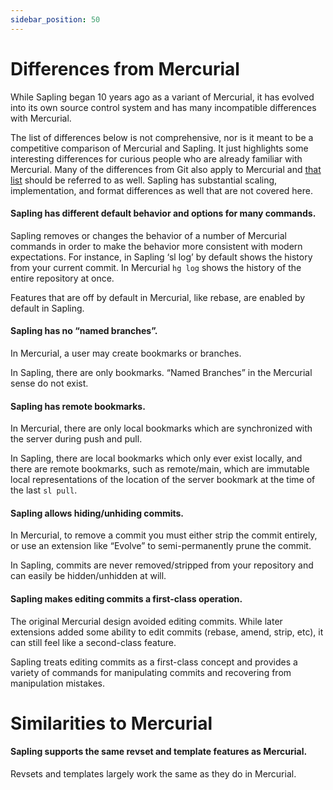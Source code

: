 ```yaml
---
sidebar_position: 50
---
```

# Differences from Mercurial

While Sapling began 10 years ago as a variant of Mercurial, it has evolved into its own source control system and has many incompatible differences with Mercurial.

The list of differences below is not comprehensive, nor is it meant to be a competitive comparison of Mercurial and Sapling. It just highlights some interesting differences for curious people who are already familiar with Mercurial. Many of the differences from Git also apply to Mercurial and [that list](/docs/introduction/differences-git.md) should be referred to as well. Sapling has substantial scaling, implementation, and format differences as well that are not covered here.

#### Sapling has different default behavior and options for many commands.
Sapling removes or changes the behavior of a number of Mercurial commands in order to make the behavior more consistent with modern expectations. For instance, in Sapling ‘sl log’ by default shows the history from your current commit. In Mercurial `hg log` shows the history of the entire repository at once.

Features that are off by default in Mercurial, like rebase, are enabled by default in Sapling.

#### Sapling has no “named branches”.
In Mercurial, a user may create bookmarks or branches.

In Sapling, there are only bookmarks.  “Named Branches” in the Mercurial sense do not exist.
#### Sapling has remote bookmarks.
In Mercurial, there are only local bookmarks which are synchronized with the server during push and pull.

In Sapling, there are local bookmarks which only ever exist locally, and there are remote bookmarks, such as remote/main, which are immutable local representations of the location of the server bookmark at the time of the last `sl pull`.
#### Sapling allows hiding/unhiding commits.
In Mercurial, to remove a commit you must either strip the commit entirely, or use an extension like “Evolve” to semi-permanently prune the commit.

In Sapling, commits are never removed/stripped from your repository and can easily be hidden/unhidden at will.
#### Sapling makes editing commits a first-class operation.
The original Mercurial design avoided editing commits.  While later extensions added some ability to edit commits (rebase, amend, strip, etc), it can still feel like a second-class feature.

Sapling treats editing commits as a first-class concept and provides a variety of commands for manipulating commits and recovering from manipulation mistakes.

# Similarities to Mercurial

#### Sapling supports the same revset and template features as Mercurial.
Revsets and templates largely work the same as they do in Mercurial.
